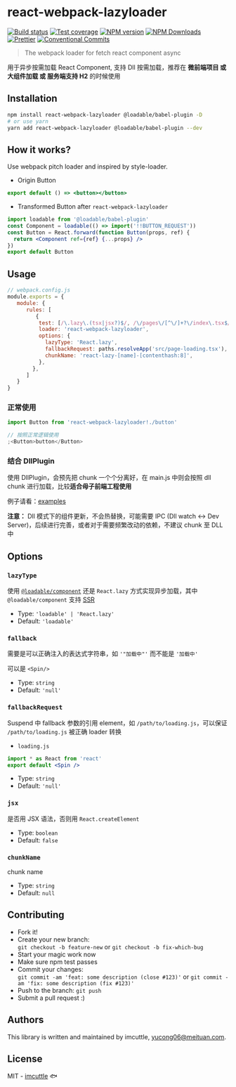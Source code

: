 # react-webpack-lazyloader

[![Build status](https://img.shields.io/travis/imcuttle/react-webpack-lazyloader/master.svg?style=flat-square)](https://travis-ci.org/imcuttle/react-webpack-lazyloader)
[![Test coverage](https://img.shields.io/codecov/c/github/imcuttle/react-webpack-lazyloader.svg?style=flat-square)](https://codecov.io/github/imcuttle/react-webpack-lazyloader?branch=master)
[![NPM version](https://img.shields.io/npm/v/react-webpack-lazyloader.svg?style=flat-square)](https://www.npmjs.com/package/react-webpack-lazyloader)
[![NPM Downloads](https://img.shields.io/npm/dm/react-webpack-lazyloader.svg?style=flat-square&maxAge=43200)](https://www.npmjs.com/package/react-webpack-lazyloader)
[![Prettier](https://img.shields.io/badge/code_style-prettier-ff69b4.svg?style=flat-square)](https://prettier.io/)
[![Conventional Commits](https://img.shields.io/badge/Conventional%20Commits-1.0.0-yellow.svg?style=flat-square)](https://conventionalcommits.org)

> The webpack loader for fetch react component async

用于异步按需加载 React Component, 支持 Dll 按需加载，推荐在 **微前端项目 或 大组件加载 或 服务端支持 H2** 的时候使用

## Installation

```bash
npm install react-webpack-lazyloader @loadable/babel-plugin -D
# or use yarn
yarn add react-webpack-lazyloader @loadable/babel-plugin --dev
```

## How it works?

Use webpack pitch loader and inspired by style-loader.

- Origin Button

```jsx
export default () => <button></button>
```

- Transformed Button after `react-webpack-lazyloader`

```jsx
import loadable from '@loadable/babel-plugin'
const Component = loadable(() => import('!!BUTTON_REQUEST'))
const Button = React.forward(function Button(props, ref) {
  return <Component ref={ref} {...props} />
})
export default Button
```

## Usage

```js
// webpack.config.js
module.exports = {
   module: {
      rules: [
         {
          test: [/\.lazy\.(tsx|jsx?)$/, /\/pages\/[^\/]+?\/index\.tsx$/],
          loader: 'react-webpack-lazyloader',
          options: {
            lazyType: 'React.lazy',
            fallbackRequest: paths.resolveApp('src/page-loading.tsx'),
            chunkName: 'react-lazy-[name]-[contenthash:8]',
          },
        },
      ]
   }
}
```

### 正常使用

```jsx
import Button from 'react-webpack-lazyloader!./button'

// 按照正常逻辑使用
;<Button>button</Button>
```

### 结合 DllPlugin

使用 DllPlugin，会预先把 chunk 一个个分离好，在 main.js 中则会按照 dll chunk 进行加载，比较**适合母子前端工程使用**

例子请看：[examples](./examples)

**注意：** Dll 模式下的组件更新，不会热替换，可能需要 IPC (Dll watch <-> Dev Server)，后续进行完善，或者对于需要频繁改动的依赖，不建议 chunk 至 DLL 中

## Options

### `lazyType`

使用 [`@loadable/component`](https://github.com/gregberge/loadable-components) 还是 `React.lazy` 方式实现异步加载，其中 `@loadable/component` 支持 [SSR](./examples)

- Type: `'loadable' | 'React.lazy'`
- Default: `'loadable'`

### `fallback`

需要是可以正确注入的表达式字符串，如 `'"加载中"'` 而不能是 `'加载中'`

可以是 `<Spin/>`

- Type: `string`
- Default: `'null'`

### `fallbackRequest`

Suspend 中 fallback 参数的引用 element，如 `/path/to/loading.js`，可以保证 `/path/to/loading.js` 被正确 loader 转换

- `loading.js`

```jsx
import * as React from 'react'
export default <Spin />
```

- Type: `string`
- Default: `'null'`

### `jsx`

是否用 JSX 语法，否则用 `React.createElement`

- Type: `boolean`
- Default: `false`

### `chunkName`

chunk name

- Type: `string`
- Default: `null`

## Contributing

- Fork it!
- Create your new branch:  
  `git checkout -b feature-new` or `git checkout -b fix-which-bug`
- Start your magic work now
- Make sure npm test passes
- Commit your changes:  
  `git commit -am 'feat: some description (close #123)'` or `git commit -am 'fix: some description (fix #123)'`
- Push to the branch: `git push`
- Submit a pull request :)

## Authors

This library is written and maintained by imcuttle, <a href="mailto:yucong06@meituan.com">yucong06@meituan.com</a>.

## License

MIT - [imcuttle](https://github.com/imcuttle) 🐟
